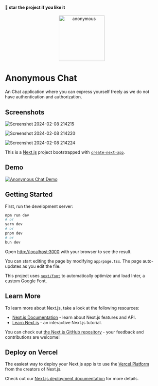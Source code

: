 #### 🌟 star the project if you like it

<div align=center>
  <img src="https://github.com/kanugurajesh/Multi-Chat-App/assets/77529419/85fceb43-a565-45f0-be08-00b227cc5a8e" alt="anonymous" width=150 height=150>
</div>

# Anonymous Chat

An Chat application where you can express yourself freely as we do not have authentication and authorization.

## Screenshots

![Screenshot 2024-02-08 214215](https://github.com/kanugurajesh/Anonymous-Chat/assets/77529419/13680b35-d1bf-4795-b30d-8bcb6f489bd1)

![Screenshot 2024-02-08 214220](https://github.com/kanugurajesh/Anonymous-Chat/assets/77529419/bc428ddd-270b-45ad-9536-1ef11b868399)

![Screenshot 2024-02-08 214224](https://github.com/kanugurajesh/Anonymous-Chat/assets/77529419/c379a026-0b97-4d5b-8aaa-064ffc5c9eff)

This is a [Next.js](https://nextjs.org/) project bootstrapped with [`create-next-app`](https://github.com/vercel/next.js/tree/canary/packages/create-next-app).

## Demo

[![Anonymous Chat Demo](https://img.youtube.com/vi/fK2aoCrmUWc/0.jpg)](https://www.youtube.com/watch?v=fK2aoCrmUWc)

## Getting Started

First, run the development server:

```bash
npm run dev
# or
yarn dev
# or
pnpm dev
# or
bun dev
```

Open [http://localhost:3000](http://localhost:3000) with your browser to see the result.

You can start editing the page by modifying `app/page.tsx`. The page auto-updates as you edit the file.

This project uses [`next/font`](https://nextjs.org/docs/basic-features/font-optimization) to automatically optimize and load Inter, a custom Google Font.

## Learn More

To learn more about Next.js, take a look at the following resources:

- [Next.js Documentation](https://nextjs.org/docs) - learn about Next.js features and API.
- [Learn Next.js](https://nextjs.org/learn) - an interactive Next.js tutorial.

You can check out [the Next.js GitHub repository](https://github.com/vercel/next.js/) - your feedback and contributions are welcome!

## Deploy on Vercel

The easiest way to deploy your Next.js app is to use the [Vercel Platform](https://vercel.com/new?utm_medium=default-template&filter=next.js&utm_source=create-next-app&utm_campaign=create-next-app-readme) from the creators of Next.js.

Check out our [Next.js deployment documentation](https://nextjs.org/docs/deployment) for more details.

